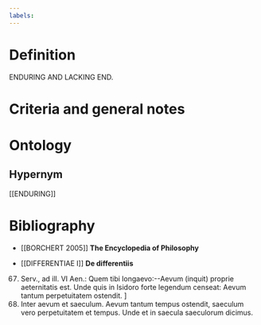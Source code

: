 ```yaml
---
labels: 
---
```


# Definition
ENDURING AND LACKING END.
# Criteria and general notes
# Ontology

## Hypernym
[[ENDURING]]
# Bibliography
- [[BORCHERT 2005]]
**The Encyclopedia of Philosophy** 

- [[DIFFERENTIAE I]]
**De differentiis** 
67. Serv., ad ill. VI Aen.: Quem tibi longaevo:--Aevum (inquit) proprie aeternitatis est. Unde quis in Isidoro forte legendum censeat: Aevum tantum perpetuitatem ostendit.
]
67. Inter aevum et saeculum. Aevum tantum tempus ostendit, saeculum vero perpetuitatem et tempus. Unde et in saecula saeculorum dicimus.